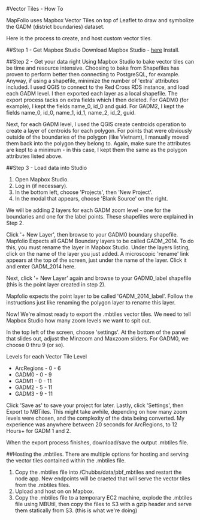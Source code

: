 #Vector Tiles - How To

MapFolio uses Mapbox Vector Tiles on top of Leaflet to draw and symbolize the GADM (district boundaries) dataset.

Here is the process to create, and host custom vector tiles.

##Step 1 - Get Mapbox Studio
Download Mapbox Studio - [here](https://www.mapbox.com/mapbox-studio/#darwin)
Install.

##Step 2 - Get your data right
Using Mapbox Studio to bake vector tiles can be time and resource intensive.  Choosing to bake from Shapefiles has proven to perform better then connecting to PostgreSQL, for example.
Anyway, if using a shapefile, minimize the number of 'extra' attributes included.
I used QGIS to connect to the Red Cross RDS instance, and load each GADM level.
I then exported each layer as a local shapefile.
The export process tacks on extra fields which I then deleted.
For GADM0 (for example), I kept the fields name_0, id_0 and guid.
For GADM2, I kept the fields name_0, id_0, name_1, id_1, name_2, id_2, guid.

Next, for each GADM level, I used the QGIS create centroids operation to create a layer of centroids for each polygon.
For points that were obviously outside of the boundaries of the polygon (like Vietnam), I manually moved them back into the polygon they belong to.
Again, make sure the attributes are kept to a minimum - in this case, I kept them the same as the polygon attributes listed above.

##Step 3 - Load data into Studio
1. Open Mapbox Studio.
2. Log in (if necessary).
3. In the bottom left, choose 'Projects', then 'New Project'.
4. In the modal that appears, choose 'Blank Source' on the right.

We will be adding 2 layers for each GADM zoom level - one for the boundaries and one for the label points.
These shapefiles were explained in Step 2.

Click '+ New Layer', then browse to your GADM0 boundary shapefile.
Mapfolio Expects all GADM Boundary layers to be called GADM_2014.  To do this, you must rename the layer in Mapbox Studio.  Under the layers listing, click on the name of the layer you just added.
A microscopic 'rename' link appears at the top of the screen, just under the name of the layer.  Click it and enter GADM_2014 here.

Next, click '+ New Layer' again and browse to your GADM0_label shapefile (this is the point layer created in step 2).

Mapfolio expects the point layer to be called 'GADM_2014_label'.  Follow the instructions just like renaming the polygon layer to rename this layer.

Now!  We're almost ready to export the .mbtiles vector tiles.  We need to tell Mapbox Studio how many zoom levels we want to spit out.

In the top left of the screen, choose 'settings'.  At the bottom of the panel that slides out, adjust the Minzoom and Maxzoom sliders.  For GADM0, we choose 0 thru 9 (or so).

Levels for each Vector Tile Level
* ArcRegions - 0 - 6
* GADM0 - 0 - 9
* GADM1 - 0 - 11
* GADM2 - 5 - 11
* GADM3 - 9 - 11


Click 'Save as' to save your project for later.
Lastly, click 'Settings', then Export to MBTiles.
This might take awhile, depending on how many zoom levels were chosen, and the complexity of the data being converted.
My experience was anywhere between 20 seconds for ArcRegions, to 12 Hours+ for GADM 1 and 2.

When the export process finishes, download/save the output .mbtiles file.


##Hosting the .mbtiles.
There are multiple options for hosting and serving the vector tiles contained within the .mbtiles file.

1) Copy the .mbtiles file into /Chubbs/data/pbf_mbtiles and restart the node app.  New endpoints will be craeted that will serve the vector tiles from the .mbtiles files.
2) Upload and host on on Mapbox.
3) Copy the .mbtiles file to a temporary EC2 machine, explode the .mbtiles file using MBUtil, then copy the files to S3 with a gzip header and serve them statically from S3. (this is what we're doing)


